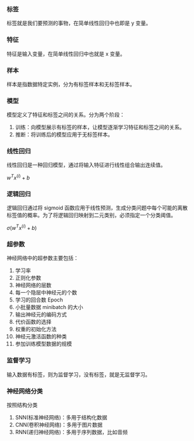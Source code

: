 ### 标签
标签就是我们要预测的事物，在简单线性回归中也即是 y 变量。

### 特征
特征是输入变量，在简单线性回归中也就是 x 变量。

### 样本
样本是指数据特定实例，分为有标签样本和无标签样本。

### 模型
模型定义了特征和标签之间的关系。分为两个阶段：

1. 训练：向模型展示有标签的样本，让模型逐渐学习特征和标签之间的关系。
2. 推断：将训练后的模型应用于无标签样本。

### 线性回归
线性回归是一种回归模型，通过将输入特征进行线性组合输出连续值。

$w^{T} x^{(i)}+b$

### 逻辑回归
逻辑回归通过将 sigmoid 函数应用于线性预测，生成分类问题中每个可能的离散标签值的概率。为了将逻辑回归映射到二元类别，必须指定一个分类阈值。

$\sigma\left(w^{T} x^{(i)}+b\right)$

### 超参数
神经网络中的超参数主要包括：

1. 学习率
2. 正则化参数
3. 神经网络的层数
4. 每一个隐层中神经元的个数
5. 学习的回合数 Epoch
6. 小批量数据 minibatch 的大小
7. 输出神经元的编码方式
8. 代价函数的选择
9. 权重的初始化方法
10. 神经元激活函数的种类
11. 参加训练模型数据的规模

### 监督学习
输入数据有标签，则为监督学习，没有标签，就是无监督学习。

### 神经网络分类
按照结构分类

1. SNN(标准神经网络)：多用于结构化数据
2. CNN(卷积神经网络)：多用于图片数据
3. RNN(递归神经网络)：多用于序列数据，比如音频

